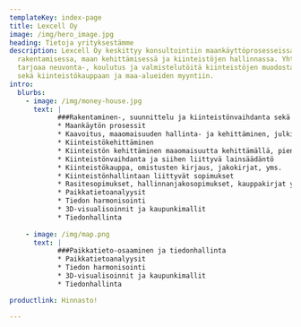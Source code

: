 ```yaml
---
templateKey: index-page
title: Lexcell Oy
image: /img/hero_image.jpg
heading: Tietoja yrityksestämme
description: Lexcell Oy keskittyy konsultointiin maankäyttöprosesseissa mm.
  rakentamisessa, maan kehittämisessä ja kiinteistöjen hallinnassa. Yhtiö
  tarjoaa neuvonta-, koulutus ja valmistelutöitä kiinteistöjen muodostamiseen,
  sekä kiinteistökauppaan ja maa-alueiden myyntiin.
intro:
  blurbs:
    - image: /img/money-house.jpg
      text: |
            ###Rakentaminen-, suunnittelu ja kiinteistönvaihdanta sekä juridinen osaaminen
            * Maankäytön prosessit 
            * Kaavoitus, maaomaisuuden hallinta- ja kehittäminen, julkiset prosessit esimerkiksi rakentaminen- ja kiinteistönmuodostaminen kunnalla. 
            * Kiinteistökehittäminen 
            * Kiinteistön kehittäminen maaomaisuutta kehittämällä, pienkiinteistöjen kehittäminen esim. asuinhuoneistot, kaavoittaminen, kiinteistökehittämisen yleiset trendit 
            * Kiinteistönvaihdanta ja siihen liittyvä lainsäädäntö 
            * Kiinteistökauppa, omistusten kirjaus, jakokirjat, yms. 
            * Kiinteistönhallintaan liittyvät sopimukset 
            * Rasitesopimukset, hallinnanjakosopimukset, kauppakirjat yms. 
            * Paikkatietoanalyysit 
            * Tiedon harmonisointi 
            * 3D-visualisoinnit ja kaupunkimallit 
            * Tiedonhallinta 
           
    - image: /img/map.png
      text: |
            ###Paikkatieto-osaaminen ja tiedonhallinta      
            * Paikkatietoanalyysit 
            * Tiedon harmonisointi 
            * 3D-visualisoinnit ja kaupunkimallit 
            * Tiedonhallinta

productlink: Hinnasto!

---
```

